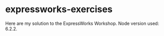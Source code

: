 # expressworks-exercises
Here are my solution to the ExpressWorks Workshop. Node version used: 6.2.2.
